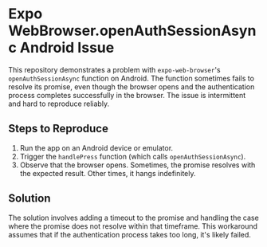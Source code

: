 # Expo WebBrowser.openAuthSessionAsync Android Issue

This repository demonstrates a problem with `expo-web-browser`'s `openAuthSessionAsync` function on Android.  The function sometimes fails to resolve its promise, even though the browser opens and the authentication process completes successfully in the browser.  The issue is intermittent and hard to reproduce reliably.

## Steps to Reproduce

1. Run the app on an Android device or emulator.
2. Trigger the `handlePress` function (which calls `openAuthSessionAsync`).
3. Observe that the browser opens.  Sometimes, the promise resolves with the expected result. Other times, it hangs indefinitely. 

## Solution

The solution involves adding a timeout to the promise and handling the case where the promise does not resolve within that timeframe.  This workaround assumes that if the authentication process takes too long, it's likely failed.